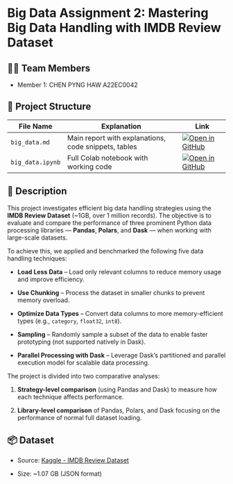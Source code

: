 
﻿
# Big Data Assignment 2: Mastering Big Data Handling with IMDB Review Dataset


## 🧑‍💻 Team Members

-   Member 1: CHEN PYNG HAW A22EC0042
    

## 📂 Project Structure

| File Name         | Explanation                                                                                                   | Link                                                                                                                                 |
|----------|-------------|---------------|
| `big_data.md`     | Main report with explanations, code snippets, tables | [![Open in GitHub](https://img.shields.io/static/v1?label=&message=Open%20in%20GitHub&labelColor=grey&color=blue&logo=github)](https://github.com/drshahizan/HPDP/blob/main/2425/assignment/A2/bdm/BingChiling/big_data.md) |
| `big_data.ipynb`  | Full Colab notebook with working code | [![Open in GitHub](https://img.shields.io/static/v1?label=&message=Open%20in%20GitHub&labelColor=grey&color=blue&logo=github)](https://github.com/drshahizan/HPDP/blob/main/2425/assignment/A2/bdm/BingChiling/big_data.ipynb) |


## 📄 Description

This project investigates efficient big data handling strategies using the **IMDB Review Dataset** (~1GB, over 1 million records). The objective is to evaluate and compare the performance of three prominent Python data processing libraries — **Pandas**, **Polars**, and **Dask** — when working with large-scale datasets.

To achieve this, we applied and benchmarked the following five data handling techniques:

-   **Load Less Data** – Load only relevant columns to reduce memory usage and improve efficiency.
    
-   **Use Chunking** – Process the dataset in smaller chunks to prevent memory overload.
    
-   **Optimize Data Types** – Convert data columns to more memory-efficient types (e.g., `category`, `float32`, `int8`).
    
-   **Sampling** – Randomly sample a subset of the data to enable faster prototyping (not supported natively in Dask).
    
-   **Parallel Processing with Dask** – Leverage Dask’s partitioned and parallel execution model for scalable data processing.
    

The project is divided into two comparative analyses:

1.  **Strategy-level comparison** (using Pandas and Dask) to measure how each technique affects performance.
    
2.  **Library-level comparison** of Pandas, Polars, and Dask focusing on the performance of normal full dataset loading.

## 📦 Dataset

-   Source: [Kaggle - IMDB Review Dataset](https://www.kaggle.com/datasets/ebiswas/imdb-review-dataset)
    
-   Size: ~1.07 GB (JSON format)
    


